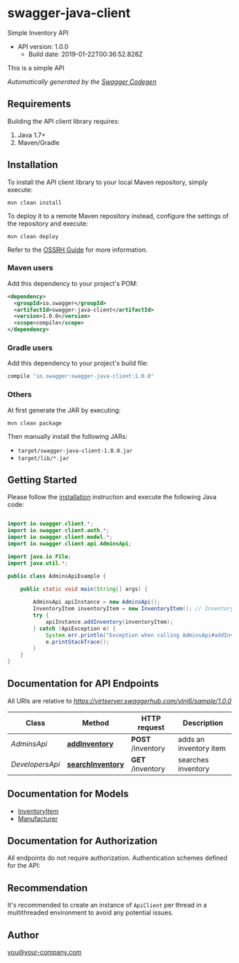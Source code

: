 # swagger-java-client

Simple Inventory API
- API version: 1.0.0
  - Build date: 2019-01-22T00:36:52.828Z

This is a simple API


*Automatically generated by the [Swagger Codegen](https://github.com/swagger-api/swagger-codegen)*


## Requirements

Building the API client library requires:
1. Java 1.7+
2. Maven/Gradle

## Installation

To install the API client library to your local Maven repository, simply execute:

```shell
mvn clean install
```

To deploy it to a remote Maven repository instead, configure the settings of the repository and execute:

```shell
mvn clean deploy
```

Refer to the [OSSRH Guide](http://central.sonatype.org/pages/ossrh-guide.html) for more information.

### Maven users

Add this dependency to your project's POM:

```xml
<dependency>
  <groupId>io.swagger</groupId>
  <artifactId>swagger-java-client</artifactId>
  <version>1.0.0</version>
  <scope>compile</scope>
</dependency>
```

### Gradle users

Add this dependency to your project's build file:

```groovy
compile "io.swagger:swagger-java-client:1.0.0"
```

### Others

At first generate the JAR by executing:

```shell
mvn clean package
```

Then manually install the following JARs:

* `target/swagger-java-client-1.0.0.jar`
* `target/lib/*.jar`

## Getting Started

Please follow the [installation](#installation) instruction and execute the following Java code:

```java

import io.swagger.client.*;
import io.swagger.client.auth.*;
import io.swagger.client.model.*;
import io.swagger.client.api.AdminsApi;

import java.io.File;
import java.util.*;

public class AdminsApiExample {

    public static void main(String[] args) {
        
        AdminsApi apiInstance = new AdminsApi();
        InventoryItem inventoryItem = new InventoryItem(); // InventoryItem | Inventory item to add
        try {
            apiInstance.addInventory(inventoryItem);
        } catch (ApiException e) {
            System.err.println("Exception when calling AdminsApi#addInventory");
            e.printStackTrace();
        }
    }
}

```

## Documentation for API Endpoints

All URIs are relative to *https://virtserver.swaggerhub.com/vlnj6/sample/1.0.0*

Class | Method | HTTP request | Description
------------ | ------------- | ------------- | -------------
*AdminsApi* | [**addInventory**](docs/AdminsApi.md#addInventory) | **POST** /inventory | adds an inventory item
*DevelopersApi* | [**searchInventory**](docs/DevelopersApi.md#searchInventory) | **GET** /inventory | searches inventory


## Documentation for Models

 - [InventoryItem](docs/InventoryItem.md)
 - [Manufacturer](docs/Manufacturer.md)


## Documentation for Authorization

All endpoints do not require authorization.
Authentication schemes defined for the API:

## Recommendation

It's recommended to create an instance of `ApiClient` per thread in a multithreaded environment to avoid any potential issues.

## Author

you@your-company.com

